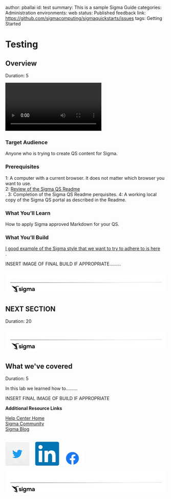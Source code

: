 author: pballai
id: test
summary: This is a sample Sigma Guide
categories: Administration
environments: web
status: Published
feedback link: https://github.com/sigmacomputing/sigmaquickstarts/issues
tags: Getting Started

# Testing


## Overview 
Duration: 5 

<video id="kusyUCtaY-M"></video>

 ### Target Audience
Anyone who is trying to create QS content for Sigma. 

### Prerequisites

1: A computer with a current browser. It does not matter which browser you want to use.<br>
2: [Review of the Sigma QS Readme](https://github.com/Sigmacomputing/sigmaquickstarts#readme)<br>.
3: Completion of the Sigma QS Readme perquisites.
4: A working local copy of the Sigma QS portal as described in the Readme.
  
### What You’ll Learn
How to apply Sigma approved Markdown for your QS.

### What You’ll Build
[I good example of the Sigma style that we want to try to adhere to is here](https://quickstarts.sigmacomputing.com/guide/getting_started_working_with_tables_hol/index.html)<br>.



INSERT IMAGE OF FINAL BUILD IF APPROPRIATE.........

![Footer](assets/sigma_footer.png)
<!-- NOTE: SIGMA LOGO REQUIRED AT END OF EACH ## SECTION -->
<!-- END OF OVERVIEW -->

## **NEXT SECTION**
Duration: 20

![Footer](assets/sigma_footer.png)
<!-- END OF NEXT SECTION-->

## What we've covered
Duration: 5

In this lab we learned how to.........

INSERT FINAL IMAGE OF BUILD IF APPROPRIATE

<!-- THE FOLLOWING ADDITIONAL RESOURCES IS REQUIRED AS IS FOR ALL QUICKSTARTS -->
**Additional Resource Links**

[Help Center Home](https://help.sigmacomputing.com/hc/en-us)<br>
[Sigma Community](https://community.sigmacomputing.com/)<br>
[Sigma Blog](https://www.sigmacomputing.com/blog/)<br>
<br>

[<img src="./assets/twitter.jpeg" width="75"/>](https://twitter.com/sigmacomputing)&emsp;
[<img src="./assets/linkedin.png" width="75"/>](https://www.linkedin.com/company/sigmacomputing)
[<img src="./assets/facebook.png" width="75"/>](https://www.facebook.com/sigmacomputing)

![Footer](assets/sigma_footer.png)
<!-- END OF WHAT WE COVERED -->
<!-- END OF QUICKSTART -->
